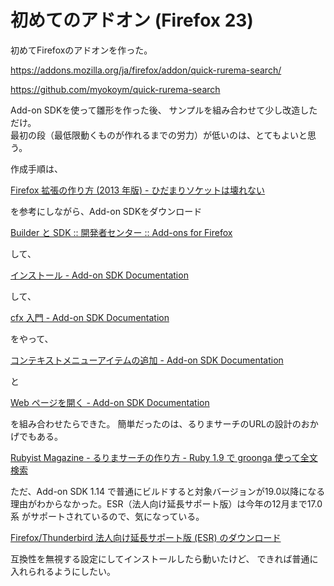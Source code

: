 # 初めてのアドオン (Firefox 23)

初めてFirefoxのアドオンを作った。

https://addons.mozilla.org/ja/firefox/addon/quick-rurema-search/

https://github.com/myokoym/quick-rurema-search

Add-on SDKを使って雛形を作った後、
サンプルを組み合わせて少し改造しただけ。
<br />
最初の段（最低限動くものが作れるまでの労力）が低いのは、とてもよいと思う。

作成手順は、

[Firefox 拡張の作り方 (2013 年版) - ひだまりソケットは壊れない](http://vividcode.hatenablog.com/entry/how-to-develop-firefox-extension)

を参考にしながら、Add-on SDKをダウンロード

[Builder と SDK :: 開発者センター :: Add-ons for Firefox](https://addons.mozilla.org/ja/developers/builder)

して、

[インストール - Add-on SDK Documentation](https://dev.mozilla.jp/addon-sdk-docs/dev-guide/tutorials/installation.html)

して、

[cfx 入門 - Add-on SDK Documentation](https://dev.mozilla.jp/addon-sdk-docs/dev-guide/tutorials/getting-started-with-cfx.html)

をやって、

[コンテキストメニューアイテムの追加 - Add-on SDK Documentation](https://dev.mozilla.jp/addon-sdk-docs/dev-guide/tutorials/add-a-context-menu-item.html)

と

[Web ページを開く - Add-on SDK Documentation](https://dev.mozilla.jp/addon-sdk-docs/dev-guide/tutorials/open-a-web-page.html)

を組み合わせたらできた。
簡単だったのは、るりまサーチのURLの設計のおかげでもある。

[Rubyist Magazine - るりまサーチの作り方 - Ruby 1.9 で groonga 使って全文検索](http://magazine.rubyist.net/?0031-RuremaSearch)

ただ、Add-on SDK 1.14 で普通にビルドすると対象バージョンが19.0以降になる
理由がわからなかった。ESR（法人向け延長サポート版）は今年の12月まで17.0系
がサポートされているので、気になっている。

[Firefox/Thunderbird 法人向け延長サポート版 (ESR) のダウンロード](http://www.mozilla.jp/business/downloads/)

互換性を無視する設定にしてインストールしたら動いたけど、
できれば普通に入れられるようにしたい。
